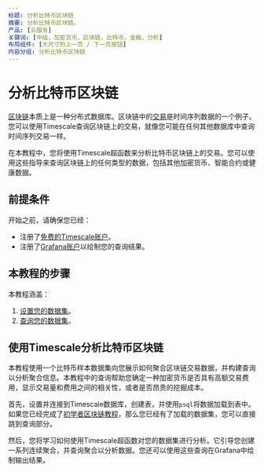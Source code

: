 ```yaml
---
标题: 分析比特币区块链
摘要: 分析比特币区块链。
产品: [云服务]
关键词: [中级，加密货币，区块链，比特币，金融，分析]
布局组件: [大尺寸的上一页 / 下一页按钮]
内容分组: 分析比特币区块链
---
```


# 分析比特币区块链

[区块链][blockchain-def]本质上是一种分布式数据库。区块链中的[交易][transactions-def]是时间序列数据的一个例子。您可以使用Timescale查询区块链上的交易，就像您可能在任何其他数据库中查询时间序列交易一样。

在本教程中，您将使用Timescale超函数来分析比特币区块链上的交易。您可以使用这些指导来查询区块链上的任何类型的数据，包括其他加密货币、智能合约或健康数据。

## 前提条件

开始之前，请确保您已经：

*   注册了[免费的Timescale账户][cloud-install]。
*   []()<Optional />注册了[Grafana账户][grafana-setup]以绘制您的查询结果。

## 本教程的步骤

本教程涵盖：

1.  [设置您的数据集][blockchain-dataset]。
2.  [查询您的数据集][blockchain-analyze]。

## 使用Timescale分析比特币区块链

本教程使用一个比特币样本数据集向您展示如何聚合区块链交易数据，并构建查询以分析聚合信息。本教程中的查询帮助您确定一种加密货币是否具有高额交易费用，显示交易量和费用之间的相关性，或者是否昂贵的挖掘成本。

首先，设置并连接到Timescale数据库，创建表，并使用`psql`将数据加载到表中。如果您已经完成了[初学者区块链教程][blockchain-query]，那么您已经有了加载的数据集，您可以直接跳到查询部分。

然后，您将学习如何使用Timescale超函数对您的数据集进行分析。它引导您创建一系列连续聚合，并查询聚合以分析数据。您还可以使用这些查询在Grafana中绘制输出结果。

[cloud-install]: /getting-started/:currentVersion:/#create-your-timescale-account
[blockchain-dataset]: /tutorials/:currentVersion:/blockchain-analyze/blockchain-dataset/
[blockchain-analyze]: /tutorials/:currentVersion:/blockchain-analyze/analyze-blockchain-query/
[blockchain-query]: /tutorials/:currentVersion:/blockchain-query/beginner-blockchain-query/
[blockchain-def]: https://www.pcmag.com/encyclopedia/term/blockchain 
[transactions-def]: https://www.pcmag.com/encyclopedia/term/bitcoin-transaction 
[grafana-setup]: /use-timescale/:currentVersion:/integrations/observability-alerting/grafana/installation/
